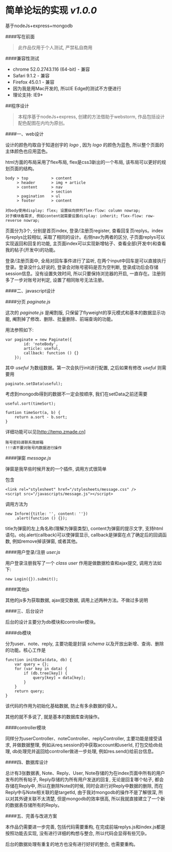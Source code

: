 # 简单论坛的实现 *v1.0.0*
基于nodeJs+express+mongodb

####写在前面
>此作品仅用于个人测试, 严禁私自商用

####兼容性测试
* chrome 52.0.2743.116 (64-bit) - 兼容
* Safari 9.1.2 - 兼容
* Firefox 45.0.1 - 兼容
* 因为我是用Mac开发的, 所以IE Edge的测试不方便进行
* 理论支持: IE9+

##程序设计
>本程序基于nodeJs+express, 创建的方法借助于webstorm, 作品包括设计配色配图在内均为原创。

####一、web设计

设计的颜色均取自于知道创宇的 *logo* , 因为 *logo* 的颜色为蓝色, 所以整个页面的主体颜色也应用蓝色。

html方面的布局采用了flex布局, flex是css3新出的一个布局, 该布局可以更好的规划页面的结构。


    body > top          > content
         > header       > img + article
         > content      > nav
                        > section
         > pagination   > ul
         > footer       > content
         
    对body使用display: flex; 设置纵向排列flex-flow: column nowrap;
    对子模块看需求, 例如content就需要设置display: inherit; flex-flow: row-reverse nowrap;
    
页面分为3个, 分别是首页index, 登录/注册页register, 查看回复页replys。index与replys比较相似, 采取了相同的设计。右侧nav为两者的区分, 子页面replys可以实现返回和回复的功能, 主页面index可以实现新增帖子、查看全部(开发中)和查看我的帖子(开发中)的功能。

登录/注册页面中, 全局对回车事件进行了监听, 在两个input中回车是可以直接执行登录。登录没什么好说的, 登录会对账号密码是否为空判断, 登录成功后会存储session信息。没有设置失效时间, 所以只要保持浏览器的开启, 一直存在。注册则多了一步对账号对判定, 设置了相同账号无法注册。

####二、javascript设计

####分页 *paginate.js*

这次的 *paginate.js* 是阉割版, 只保留了flyweight的享元模式和基本的数据显示功能, 阉割掉了修改、删除、批量删除、前端查询的功能。

用法参照如下:

    var paginate = new Paginate({
            id: 'noteBody',
            article: useful,
            callback: function () {}
        });
        
其中 *useful* 为数组数据。第一次会执行init进行配置, 之后如果有修改 *useful* 则需要用

    paginate.setData(useful);
    
考虑到mongodb得到的数据不一定会按顺序, 我们在setData之前还需要

    useful.sort(timeSort);
    
    funtion timeSort(a, b) {
        return a.sort - b.sort;
    }

详细功能可以见[http://temp.zmade.cn]

    账号密码请联系我邮箱
    !!!请不要对账号内数据进行操作
    
####弹窗 *message.js*

弹窗是我早些时候开发的一个插件, 调用方式很简单

包含
    
    <link rel="stylesheet" href="/stylesheets/message.css" />
    <script src="/javascripts/message.js"></script>
    
调用方法为

    new Inform({title: '', content: ''})
        .alert(function () {});
        
title为弹窗的左上角名称(理解为弹窗类型), content为弹窗的提示文字, 支持html语句。obj.alert(callback)可以使弹窗显示, callback是弹窗在点了确定后的回调函数, 例如remove掉该弹窗, 或者其他。

####用户登录/注册 *user.js*

用户登录注册我写了一个 *class user* 作用是做数据检查和ajax提交, 调用方法如下:

    new Login({}).submit();

####其他js

其他的js多为获取数据, ajax提交数据, 调用上述两种方法。不做过多说明

####三、后台设计

后台的设计主要分为db模块和controller模块。

####db模块

分为user、note、reply, 主要功能是封装 *schema* 以及开放出新增、查询、删除的功能。核心工作是

    function initData(data, db) {
        var query = {};
        for (var key in data) {
            if (db.tree[key]) {
                query[key] = data[key];
            }
        }
        return query;
    }
    
该代码的作用为初始化基础数据, 防止有多余数据的侵入。

其他的就不多说了, 就是基本的数据库查询操作。

####controller模块

同样分为userController、noteController、replyController, 主要功能是接受请求, 并做数据整理, 例如从req.session的中获取account和userId, 打包交给db处理, db处理完并返回给controller做进一步处理, 例如res.send()给前台信息。

####四、数据库设计

总计有3张数据表, Note、Reply、User, Note存储的为在index页面中所有的用户发布的所有帖子, Reply存储的为所有用户发送的回复, 无论是回复哪个帖子, 都会存储在Reply中, 所以在删除Note的时候, 同时会进行对Reply中数据的删除, 而在Reply中与Note相关联的是targetId, 由于我对mongodb的操作不是了解很深, 所以对其外键关联不太清楚, 但是mongodb的效率很高, 所以我就直接建立了一个新的数据表存储所有的Reply。

####五、完善与改进方案

本作品仍需要进一步完善, 包括代码需要重构, 在完成前端replys.js和index.js都是按照功能去实现, 没有进行详细的构想与整合, 所以代码会显得有些冗杂。

后台的数据处理有重复的地方也没有进行好好的整合, 也需要重构。